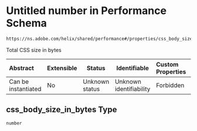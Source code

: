 # Untitled number in Performance Schema

```txt
https://ns.adobe.com/helix/shared/performance#/properties/css_body_size_in_bytes
```

Total CSS size in bytes


| Abstract            | Extensible | Status         | Identifiable            | Custom Properties | Additional Properties | Access Restrictions | Defined In                                                                  |
| :------------------ | ---------- | -------------- | ----------------------- | :---------------- | --------------------- | ------------------- | --------------------------------------------------------------------------- |
| Can be instantiated | No         | Unknown status | Unknown identifiability | Forbidden         | Allowed               | none                | [performance.schema.json\*](performance.schema.json "open original schema") |

## css_body_size_in_bytes Type

`number`
